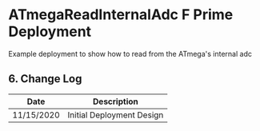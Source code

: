 # ATmegaReadInternalAdc F Prime Deployment

Example deployment to show how to read from the ATmega's internal adc

## 6. Change Log

Date | Description
---- | -----------
11/15/2020 | Initial Deployment Design


